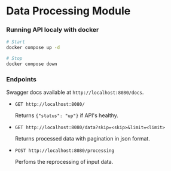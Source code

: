 # Data Processing Module

### Running API localy with docker

```bash
# Start
docker compose up -d

# Stop
docker compose down
```

### Endpoints

Swagger docs available at `http://localhost:8080/docs`.

- `GET http://localhost:8080/`

   Returns `{"status": "up"}` if API's healthy.

- `GET http://localhost:8080/data?skip=<skip>&limit=<limit>`

   Returns processed data with pagination in json format.

- `POST http://localhost:8080/processing`
   
   Perfoms the reprocessing of input data.
